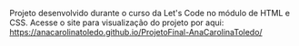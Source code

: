 Projeto desenvolvido durante o curso da Let's Code no módulo de HTML e CSS.
Acesse o site para visualização do projeto por aqui: https://anacarolinatoledo.github.io/ProjetoFinal-AnaCarolinaToledo/

